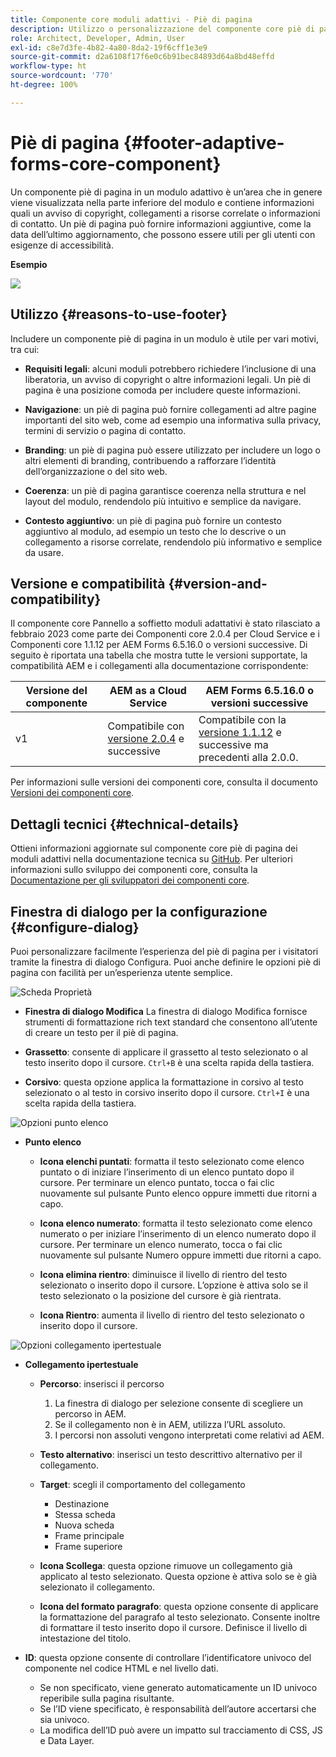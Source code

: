 ```yaml
---
title: Componente core moduli adattivi - Piè di pagina
description: Utilizzo o personalizzazione del componente core piè di pagina dei moduli adattivi.
role: Architect, Developer, Admin, User
exl-id: c8e7d3fe-4b82-4a80-8da2-19f6cff1e3e9
source-git-commit: d2a6108f17f6e0c6b91bec84893d64a8bd48effd
workflow-type: ht
source-wordcount: '770'
ht-degree: 100%

---
```


# Piè di pagina {#footer-adaptive-forms-core-component}

Un componente piè di pagina in un modulo adattivo è un’area che in genere viene visualizzata nella parte inferiore del modulo e contiene informazioni quali un avviso di copyright, collegamenti a risorse correlate o informazioni di contatto. Un piè di pagina può fornire informazioni aggiuntive, come la data dell’ultimo aggiornamento, che possono essere utili per gli utenti con esigenze di accessibilità.

**Esempio**

![](/help/adaptive-forms/assets/footer.png)

## Utilizzo {#reasons-to-use-footer}

Includere un componente piè di pagina in un modulo è utile per vari motivi, tra cui:

* **Requisiti legali**: alcuni moduli potrebbero richiedere l’inclusione di una liberatoria, un avviso di copyright o altre informazioni legali. Un piè di pagina è una posizione comoda per includere queste informazioni.

* **Navigazione**: un piè di pagina può fornire collegamenti ad altre pagine importanti del sito web, come ad esempio una informativa sulla privacy, termini di servizio o pagina di contatto.

* **Branding**: un piè di pagina può essere utilizzato per includere un logo o altri elementi di branding, contribuendo a rafforzare l’identità dell’organizzazione o del sito web.

* **Coerenza**: un piè di pagina garantisce coerenza nella struttura e nel layout del modulo, rendendolo più intuitivo e semplice da navigare.

* **Contesto aggiuntivo**: un piè di pagina può fornire un contesto aggiuntivo al modulo, ad esempio un testo che lo descrive o un collegamento a risorse correlate, rendendolo più informativo e semplice da usare.

## Versione e compatibilità {#version-and-compatibility}

Il componente core Pannello a soffietto moduli adattativi è stato rilasciato a febbraio 2023 come parte dei Componenti core 2.0.4 per Cloud Service e i Componenti core 1.1.12 per AEM Forms 6.5.16.0 o versioni successive. Di seguito è riportata una tabella che mostra tutte le versioni supportate, la compatibilità AEM e i collegamenti alla documentazione corrispondente:

| Versione del componente | AEM as a Cloud Service | AEM Forms 6.5.16.0 o versioni successive |
|---|---|---|
| v1 | Compatibile  con<br>[versione 2.0.4](/help/adaptive-forms/version.md) e successive | Compatibile con la <br>[versione 1.1.12](/help/adaptive-forms/version.md) e successive ma precedenti alla 2.0.0. |

Per informazioni sulle versioni dei componenti core, consulta il documento [Versioni dei componenti core](/help/adaptive-forms/version.md).

<!-- ## Sample Component Output {#sample-component-output}

To experience the Accordion Component as well as see examples of its configuration options as well as HTML and JSON output, visit the [Component Library](https://adobe.com/go/aem_cmp_library_accordion). -->

## Dettagli tecnici {#technical-details}

Ottieni informazioni aggiornate sul componente core piè di pagina dei moduli adattivi nella documentazione tecnica su [GitHub](https://github.com/adobe/aem-core-forms-components/tree/master/ui.af.apps/src/main/content/jcr_root/apps/core/fd/components/form/footer/v1/footer). Per ulteriori informazioni sullo sviluppo dei componenti core, consulta la [Documentazione per gli sviluppatori dei componenti core](/help/developing/overview.md).


## Finestra di dialogo per la configurazione {#configure-dialog}

Puoi personalizzare facilmente l’esperienza del piè di pagina per i visitatori tramite la finestra di dialogo Configura. Puoi anche definire le opzioni piè di pagina con facilità per un’esperienza utente semplice.

![Scheda Proprietà](/help/adaptive-forms/assets/footer_propertiestab.png)

* **Finestra di dialogo Modifica**
La finestra di dialogo Modifica fornisce strumenti di formattazione rich text standard che consentono all’utente di creare un testo per il piè di pagina.

* **Grassetto**: consente di applicare il grassetto al testo selezionato o al testo inserito dopo il cursore. `Ctrl+B` è una scelta rapida della tastiera.

* **Corsivo**: questa opzione applica la formattazione in corsivo al testo selezionato o al testo in corsivo inserito dopo il cursore. `Ctrl+I` è una scelta rapida della tastiera.

![Opzioni punto elenco](/help/adaptive-forms/assets/footer_bullet.png)


* **Punto elenco**

   * **Icona elenchi puntati**: formatta il testo selezionato come elenco puntato o di iniziare l’inserimento di un elenco puntato dopo il cursore. Per terminare un elenco puntato, tocca o fai clic nuovamente sul pulsante Punto elenco oppure immetti due ritorni a capo.

   * **Icona elenco numerato**: formatta il testo selezionato come elenco numerato o per iniziare l’inserimento di un elenco numerato dopo il cursore. Per terminare un elenco numerato, tocca o fai clic nuovamente sul pulsante Numero oppure immetti due ritorni a capo.

   * **Icona elimina rientro**: diminuisce il livello di rientro del testo selezionato o inserito dopo il cursore. L’opzione è attiva solo se il testo selezionato o la posizione del cursore è già rientrata.

   * **Icona Rientro**: aumenta il livello di rientro del testo selezionato o inserito dopo il cursore.

![Opzioni collegamento ipertestuale](/help/adaptive-forms/assets/footer_link.png)

* **Collegamento ipertestuale**

   * **Percorso**: inserisci il percorso
      1. La finestra di dialogo per selezione consente di scegliere un percorso in AEM.
      1. Se il collegamento non è in AEM, utilizza l’URL assoluto.
      1. I percorsi non assoluti vengono interpretati come relativi ad AEM.
   * **Testo alternativo**: inserisci un testo descrittivo alternativo per il collegamento.

   * **Target**: scegli il comportamento del collegamento
      * Destinazione
      * Stessa scheda
      * Nuova scheda
      * Frame principale
      * Frame superiore
   * **Icona Scollega**: questa opzione rimuove un collegamento già applicato al testo selezionato. Questa opzione è attiva solo se è già selezionato il collegamento.

   * **Icona del formato paragrafo**: questa opzione consente di applicare la formattazione del paragrafo al testo selezionato. Consente inoltre di formattare il testo inserito dopo il cursore. Definisce il livello di intestazione del titolo.



* **ID**: questa opzione consente di controllare l’identificatore univoco del componente nel codice HTML e nel livello dati.

   * Se non specificato, viene generato automaticamente un ID univoco reperibile sulla pagina risultante.
   * Se l’ID viene specificato, è responsabilità dell’autore accertarsi che sia univoco.
   * La modifica dell’ID può avere un impatto sul tracciamento di CSS, JS e Data Layer.

